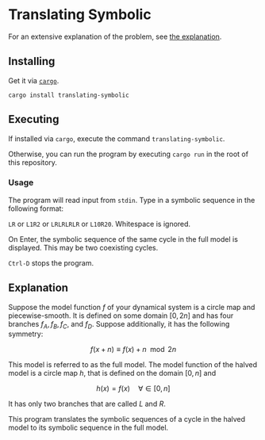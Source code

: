 # Translating Symbolic

For an extensive explanation of the problem, see [the explanation](#explanation).

## Installing

Get it via [`cargo`](https://rustup.rs/).

```
cargo install translating-symbolic
```

## Executing

If installed via `cargo`, execute the command `translating-symbolic`.

Otherwise, you can run the program by executing `cargo run` in the root of this repository.

### Usage

The program will read input from `stdin`.
Type in a symbolic sequence in the following format:

`LR` or `L1R2` or `LRLRLRLR` or `L10R20`.
Whitespace is ignored.

On Enter, the symbolic sequence of the same cycle in the full model is displayed.
This may be two coexisting cycles.

`Ctrl-D` stops the program.

## Explanation

Suppose the model function $f$ of your dynamical system is a circle map and piecewise-smooth.
It is defined on some domain $[0, 2n]$ and has four branches $f_A, f_B, f_C,$ and $f_D$.
Suppose additionally, it has the following symmetry:

$$f(x + n) \equiv f(x) + n \mod 2n$$

This model is referred to as the full model.
The model function of the halved model is a circle map $h$, that is defined on the domain $[0, n]$ and

$$h(x) = f(x) \quad \forall \in [0, n]$$

It has only two branches that are called $L$ and $R$.

This program translates the symbolic sequences of a cycle in the halved model to its symbolic sequence in the full model.
